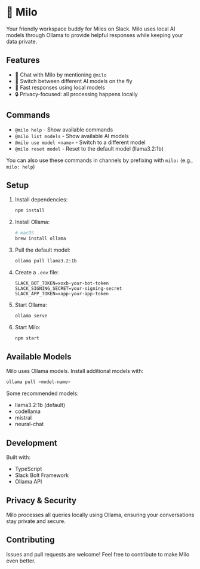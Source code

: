# 🤖 Milo

Your friendly workspace buddy for Miles on Slack. Milo uses local AI models through Ollama to provide helpful responses while keeping your data private.

## Features

- 💬 Chat with Milo by mentioning `@milo`
- 🔄 Switch between different AI models on the fly
- 🚀 Fast responses using local models
- 🔒 Privacy-focused: all processing happens locally

## Commands

- `@milo help` - Show available commands
- `@milo list models` - Show available AI models
- `@milo use model <name>` - Switch to a different model
- `@milo reset model` - Reset to the default model (llama3.2:1b)

You can also use these commands in channels by prefixing with `milo:` (e.g., `milo: help`)

## Setup

1. Install dependencies:

   ```bash
   npm install
   ```

2. Install Ollama:

   ```bash
   # macOS
   brew install ollama
   ```

3. Pull the default model:

   ```bash
   ollama pull llama3.2:1b
   ```

4. Create a `.env` file:

   ```env
   SLACK_BOT_TOKEN=xoxb-your-bot-token
   SLACK_SIGNING_SECRET=your-signing-secret
   SLACK_APP_TOKEN=xapp-your-app-token
   ```

5. Start Ollama:

   ```bash
   ollama serve
   ```

6. Start Milo:

   ```bash
   npm start
   ```

## Available Models

Milo uses Ollama models. Install additional models with:

```bash
ollama pull <model-name>
```

Some recommended models:

- llama3.2:1b (default)
- codellama
- mistral
- neural-chat

## Development

Built with:

- TypeScript
- Slack Bolt Framework
- Ollama API

## Privacy & Security

Milo processes all queries locally using Ollama, ensuring your conversations stay private and secure.

## Contributing

Issues and pull requests are welcome! Feel free to contribute to make Milo even better.
